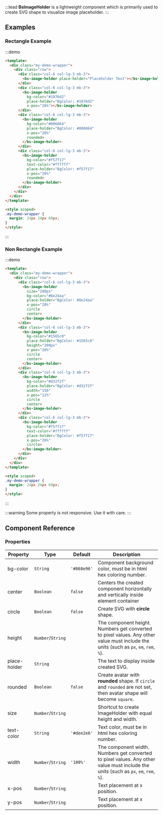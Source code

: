 :::lead
**BsImageHolder** is a lightweight component which is primarily used to create SVG shape to visualize 
image placeholder.
:::


## Examples

### Rectangle Example

:::demo
```html
<template>
  <div class="my-demo-wrapper">
    <div class="row">
      <div class="col-6 col-lg-3 mb-3">
        <bs-image-holder place-holder="Placeholder Text"></bs-image-holder>
      </div>
      <div class="col-6 col-lg-3 mb-3">
        <bs-image-holder 
          bg-color="#1976d2" 
          place-holder="BgColor: #1976d2" 
          x-pos="26%"></bs-image-holder>
      </div>
      <div class="col-6 col-lg-3 mb-3">
        <bs-image-holder 
          bg-color="#006064" 
          place-holder="BgColor: #006064" 
          x-pos="26%" 
          rounded>
        </bs-image-holder>
      </div>
      <div class="col-6 col-lg-3 mb-3">
        <bs-image-holder 
          bg-color="#f57f17" 
          text-color="#ffffff"
          place-holder="BgColor: #f57f17" 
          x-pos="26%" 
          rounded>
        </bs-image-holder>
      </div>
    </div>
  </div>
</template>

<style scoped>
.my-demo-wrapper {
  margin: 24px 24px 60px;
}
</style>
```
:::


### Non Rectangle Example

:::demo
```html
<template>
  <div class="my-demo-wrapper">
    <div class="row">
      <div class="col-6 col-lg-3 mb-3">
        <bs-image-holder 
          size="200px" 
          bg-color="#8e24aa" 
          place-holder="BgColor: #8e24aa" 
          x-pos="20%" 
          circle 
          center>
        </bs-image-holder>
      </div>
      <div class="col-6 col-lg-3 mb-3">
        <bs-image-holder 
          bg-color="#1565c0" 
          place-holder="BgColor: #1565c0" 
          height="200px" 
          x-pos="26%" 
          circle 
          center>
        </bs-image-holder>
      </div>
      <div class="col-6 col-lg-3 mb-3">
        <bs-image-holder 
          bg-color="#d32f2f" 
          place-holder="BgColor: #d32f2f" 
          width="150" 
          x-pos="12%" 
          circle 
          center>
        </bs-image-holder>
      </div>
      <div class="col-6 col-lg-3 mb-3">
        <bs-image-holder 
          bg-color="#f57f17" 
          text-color="#ffffff"
          place-holder="BgColor: #f57f17" 
          x-pos="26%" 
          circle>
        </bs-image-holder>
      </div>
    </div>
  </div>
</template>

<style scoped>
.my-demo-wrapper {
  margin: 24px 24px 60px;
}
</style>
```
:::

:::warning
Some property is not responsive. Use it with care.
:::


## Component Reference

### Properties

<div class="cmp-property">

| Property     | Type        | Default  | Description |
|--------------|-------------|----------|-------------|
| bg-color     | `String`    | `'#868e96'` | Component background color, must be in html hex coloring number. |
| center       | `Boolean`   | `false`  | Centers the created component horizontally and vertically inside element container |
| circle       | `Boolean`   | `false`  | Create SVG with **circle** shape. |
| height       | `Number`/`String` |    | The component height. Numbers get converted to pixel values. Any other value must include the units (such as `px`, `em`, `rem`, `%`). |
| place-holder | `String`    |          | The text to display inside created SVG. |
| rounded      | `Boolean`   | `false`  | Create avatar with **rounded** shape. If `circle` and `rounded` are not set, then avatar shape will become `square`. |
| size         | `Number`/`String` |    | Shortcut to create ImageHolder with equal height and width. |
| text-color   | `String`    | `'#dee2e6'`  | Text color, must be in html hex coloring number. |
| width        | `Number`/`String` | `'100%'` | The component width. Numbers get converted to pixel values. Any other value must include the units (such as `px`, `em`, `rem`, `%`). |
| x-pos        | `Number`/`String` |          | Text placement at x position. |
| y-pos        | `Number`/`String` |          | Text placement at x position. |

</div>
